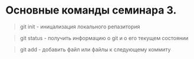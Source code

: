 # **Основные команды семинара 3**.

> git init - иницализация локального репазитория

> git status - получить информацию о git и о его текущем состоянии

> git add - добавить файл или файлы к следующему коммиту
